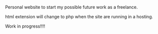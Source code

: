 
Personal website to start my possible future work as a freelance.


html extension will change to php when the site are running in a hosting.


Work in progress!!!!
